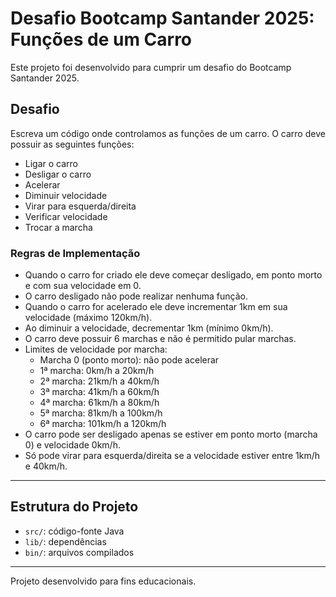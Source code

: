 # Desafio Bootcamp Santander 2025: Funções de um Carro

Este projeto foi desenvolvido para cumprir um desafio do Bootcamp Santander 2025.

## Desafio

Escreva um código onde controlamos as funções de um carro. O carro deve possuir as seguintes funções:

- Ligar o carro
- Desligar o carro
- Acelerar
- Diminuir velocidade
- Virar para esquerda/direita
- Verificar velocidade
- Trocar a marcha

### Regras de Implementação

- Quando o carro for criado ele deve começar desligado, em ponto morto e com sua velocidade em 0.
- O carro desligado não pode realizar nenhuma função.
- Quando o carro for acelerado ele deve incrementar 1km em sua velocidade (máximo 120km/h).
- Ao diminuir a velocidade, decrementar 1km (mínimo 0km/h).
- O carro deve possuir 6 marchas e não é permitido pular marchas.
- Limites de velocidade por marcha:
    - Marcha 0 (ponto morto): não pode acelerar
    - 1ª marcha: 0km/h a 20km/h
    - 2ª marcha: 21km/h a 40km/h
    - 3ª marcha: 41km/h a 60km/h
    - 4ª marcha: 61km/h a 80km/h
    - 5ª marcha: 81km/h a 100km/h
    - 6ª marcha: 101km/h a 120km/h
- O carro pode ser desligado apenas se estiver em ponto morto (marcha 0) e velocidade 0km/h.
- Só pode virar para esquerda/direita se a velocidade estiver entre 1km/h e 40km/h.

---

## Estrutura do Projeto

- `src/`: código-fonte Java
- `lib/`: dependências
- `bin/`: arquivos compilados

---

Projeto desenvolvido para fins educacionais.

